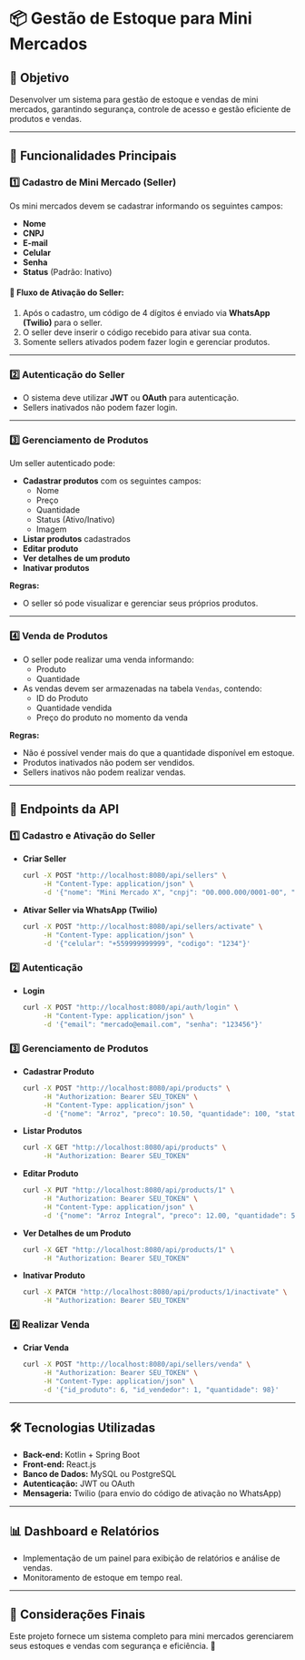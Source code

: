 # 📦 Gestão de Estoque para Mini Mercados

## 📌 Objetivo
Desenvolver um sistema para gestão de estoque e vendas de mini mercados, garantindo segurança, controle de acesso e gestão eficiente de produtos e vendas.

---

## 🚀 Funcionalidades Principais

### 1️⃣ Cadastro de Mini Mercado (Seller)
Os mini mercados devem se cadastrar informando os seguintes campos:
- **Nome**
- **CNPJ**
- **E-mail**
- **Celular**
- **Senha**
- **Status** (Padrão: Inativo)

#### 🔹 Fluxo de Ativação do Seller:
1. Após o cadastro, um código de 4 dígitos é enviado via **WhatsApp (Twilio)** para o seller.
2. O seller deve inserir o código recebido para ativar sua conta.
3. Somente sellers ativados podem fazer login e gerenciar produtos.

---

### 2️⃣ Autenticação do Seller
- O sistema deve utilizar **JWT** ou **OAuth** para autenticação.
- Sellers inativados não podem fazer login.

---

### 3️⃣ Gerenciamento de Produtos
Um seller autenticado pode:
- **Cadastrar produtos** com os seguintes campos:
  - Nome
  - Preço
  - Quantidade
  - Status (Ativo/Inativo)
  - Imagem
- **Listar produtos** cadastrados
- **Editar produto**
- **Ver detalhes de um produto**
- **Inativar produtos**

**Regras:**
- O seller só pode visualizar e gerenciar seus próprios produtos.

---

### 4️⃣ Venda de Produtos
- O seller pode realizar uma venda informando:
  - Produto
  - Quantidade
- As vendas devem ser armazenadas na tabela `Vendas`, contendo:
  - ID do Produto
  - Quantidade vendida
  - Preço do produto no momento da venda

**Regras:**
- Não é possível vender mais do que a quantidade disponível em estoque.
- Produtos inativados não podem ser vendidos.
- Sellers inativos não podem realizar vendas.

---

## 📡 Endpoints da API

### 1️⃣ Cadastro e Ativação do Seller
- **Criar Seller**
  ```bash
  curl -X POST "http://localhost:8080/api/sellers" \
       -H "Content-Type: application/json" \
       -d '{"nome": "Mini Mercado X", "cnpj": "00.000.000/0001-00", "email": "mercado@email.com", "celular": "+559999999999", "senha": "123456"}'
  ```
- **Ativar Seller via WhatsApp (Twilio)**
  ```bash
  curl -X POST "http://localhost:8080/api/sellers/activate" \
       -H "Content-Type: application/json" \
       -d '{"celular": "+559999999999", "codigo": "1234"}'
  ```

### 2️⃣ Autenticação
- **Login**
  ```bash
  curl -X POST "http://localhost:8080/api/auth/login" \
       -H "Content-Type: application/json" \
       -d '{"email": "mercado@email.com", "senha": "123456"}'
  ```

### 3️⃣ Gerenciamento de Produtos
- **Cadastrar Produto**
  ```bash
  curl -X POST "http://localhost:8080/api/products" \
       -H "Authorization: Bearer SEU_TOKEN" \
       -H "Content-Type: application/json" \
       -d '{"nome": "Arroz", "preco": 10.50, "quantidade": 100, "status": "Ativo", "img": "url_da_imagem"}'
  ```
- **Listar Produtos**
  ```bash
  curl -X GET "http://localhost:8080/api/products" \
       -H "Authorization: Bearer SEU_TOKEN"
  ```
- **Editar Produto**
  ```bash
  curl -X PUT "http://localhost:8080/api/products/1" \
       -H "Authorization: Bearer SEU_TOKEN" \
       -H "Content-Type: application/json" \
       -d '{"nome": "Arroz Integral", "preco": 12.00, "quantidade": 50, "status": "Ativo"}'
  ```
- **Ver Detalhes de um Produto**
  ```bash
  curl -X GET "http://localhost:8080/api/products/1" \
       -H "Authorization: Bearer SEU_TOKEN"
  ```
- **Inativar Produto**
  ```bash
  curl -X PATCH "http://localhost:8080/api/products/1/inactivate" \
       -H "Authorization: Bearer SEU_TOKEN"
  ```

### 4️⃣ Realizar Venda
- **Criar Venda**
  ```bash
  curl -X POST "http://localhost:8080/api/sellers/venda" \
       -H "Authorization: Bearer SEU_TOKEN" \
       -H "Content-Type: application/json" \
       -d '{"id_produto": 6, "id_vendedor": 1, "quantidade": 98}'
  ```

---

## 🛠️ Tecnologias Utilizadas
- **Back-end:** Kotlin + Spring Boot
- **Front-end:** React.js
- **Banco de Dados:** MySQL ou PostgreSQL
- **Autenticação:** JWT ou OAuth
- **Mensageria:** Twilio (para envio do código de ativação no WhatsApp)

---

## 📊 Dashboard e Relatórios
- Implementação de um painel para exibição de relatórios e análise de vendas.
- Monitoramento de estoque em tempo real.

---

## 📌 Considerações Finais
Este projeto fornece um sistema completo para mini mercados gerenciarem seus estoques e vendas com segurança e eficiência. 🚀